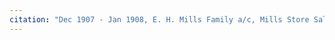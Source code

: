 ```yaml
---
citation: "Dec 1907 - Jan 1908, E. H. Mills Family a/c, Mills Store Sales Journal No. 41, digital photograph of book owned by Brooktondale collector"
---
```

